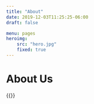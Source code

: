 ```yaml
---
title: "About"
date: 2019-12-03T11:25:25-06:00
draft: false

menu: pages
heroimg:
    src: "hero.jpg"
    fixed: true
---
```


# About Us


{{<contact method="POST" action="/submit" netlify=true >}}

